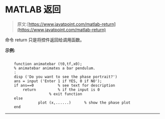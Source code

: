 # MATLAB 返回

> 原文:[https://www.javatpoint.com/matlab-return](https://www.javatpoint.com/matlab-return)

命令 return 只是将控件返回给调用函数。

**示例:**

```

	function animatebar (t0,tf,x0);
	% animatebar animates a bar pendulum.
	:
	disp ('Do you want to see the phase portrait?')
	ans = input ('Enter 1 if YES, 0 if NO');
	if ans==0			% see text for description		
	    return			% if the input is 0
					% exit function
	else
	           plot (x,......)		% show the phase plot
	end

```

* * *